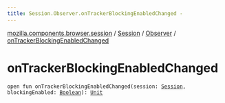 ```yaml
---
title: Session.Observer.onTrackerBlockingEnabledChanged - 
---
```


[mozilla.components.browser.session](../../index.html) / [Session](../index.html) / [Observer](index.html) / [onTrackerBlockingEnabledChanged](./on-tracker-blocking-enabled-changed.html)

# onTrackerBlockingEnabledChanged

`open fun onTrackerBlockingEnabledChanged(session: `[`Session`](../index.html)`, blockingEnabled: `[`Boolean`](https://kotlinlang.org/api/latest/jvm/stdlib/kotlin/-boolean/index.html)`): `[`Unit`](https://kotlinlang.org/api/latest/jvm/stdlib/kotlin/-unit/index.html)